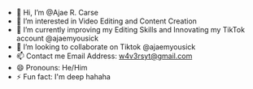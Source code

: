- 👋 Hi, I’m @Ajae R. Carse
- 👀 I’m interested in Video Editing and Content Creation
- 🌱 I’m currently improving my Editing Skills and Innovating my TikTok account @ajaemyousick
- 💞️ I’m looking to collaborate on Tiktok @ajaemyousick
- 📫 Contact me Email Address: w4v3rsyt@gmail.com
- 😄 Pronouns: He/Him
- ⚡ Fun fact: I'm deep hahaha

<!---
Ajae-Carse/Ajae-Carse is a ✨ special ✨ repository because its `README.md` (this file) appears on your GitHub profile.
You can click the Preview link to take a look at your changes.
--->
